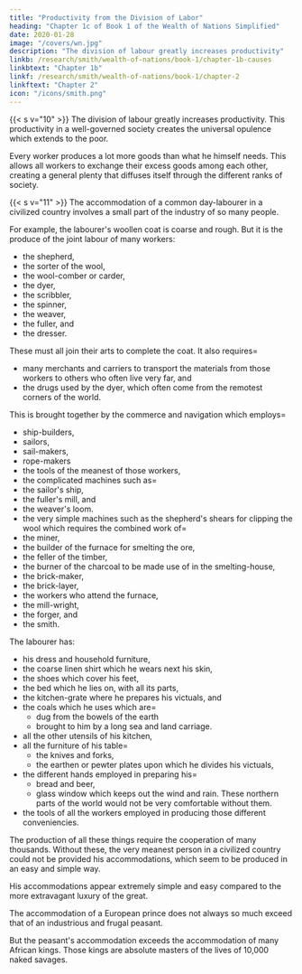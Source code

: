 ```yaml
---
title: "Productivity from the Division of Labor"
heading: "Chapter 1c of Book 1 of the Wealth of Nations Simplified"
date: 2020-01-28
image: "/covers/wn.jpg"
description: "The division of labour greatly increases productivity"
linkb: /research/smith/wealth-of-nations/book-1/chapter-1b-causes
linkbtext: "Chapter 1b"
linkf: /research/smith/wealth-of-nations/book-1/chapter-2
linkftext: "Chapter 2"
icon: "/icons/smith.png"
---
```




{{< s v="10" >}} The division of labour greatly increases productivity. This productivity in a well-governed society creates the universal opulence which extends to the poor.

Every worker produces a lot more goods than what he himself needs. This allows all workers to exchange their excess goods among each other, creating a general plenty that diffuses itself through the different ranks of society.


{{< s v="11" >}} The accommodation of a common day-labourer in a civilized country involves a small part of the industry of so many people.

For example, the labourer's woollen coat is coarse and rough. But it is the produce of the joint labour of many workers:
- the shepherd,
- the sorter of the wool,
- the wool-comber or carder,
- the dyer,
- the scribbler,
- the spinner,
- the weaver,
- the fuller, and
- the dresser.

These must all join their arts to complete the coat. It also requires= 
- many merchants and carriers to transport the materials from those workers to others who often live very far, and
- the drugs used by the dyer, which often come from the remotest corners of the world.

This is brought together by the commerce and navigation which employs= 
- ship-builders,
- sailors,
- sail-makers,
- rope-makers
- the tools of the meanest of those workers,
- the complicated machines such as= 
- the sailor's ship,
- the fuller's mill, and
- the weaver's loom.
- the very simple machines such as the shepherd's shears for clipping the wool which requires the combined work of= 
- the miner,
- the builder of the furnace for smelting the ore,
- the feller of the timber,
- the burner of the charcoal to be made use of in the smelting-house,
- the brick-maker,
- the brick-layer,
- the workers who attend the furnace,
- the mill-wright,
- the forger, and
- the smith.

The labourer has: 
- his dress and household furniture,
- the coarse linen shirt which he wears next his skin,
- the shoes which cover his feet,
- the bed which he lies on, with all its parts,
- the kitchen-grate where he prepares his victuals, and
- the coals which he uses which are= 
  - dug from the bowels of the earth
  - brought to him by a long sea and land carriage.
- all the other utensils of his kitchen,
- all the furniture of his table= 
  - the knives and forks,
  - the earthen or pewter plates upon which he divides his victuals,
- the different hands employed in preparing his= 
  - bread and beer,
  - glass window which keeps out the wind and rain. These northern parts of the world would not be very comfortable without them.
- the tools of all the workers employed in producing those different conveniencies.

The production of all these things require the cooperation of many thousands. Without these, the very meanest person in a civilized country could not be provided his accommodations, which seem to be produced in an easy and simple way.

His accommodations appear extremely simple and easy compared to the more extravagant luxury of the great.

The accommodation of a European prince does not always so much exceed that of an industrious and frugal peasant.

But the peasant's accommodation exceeds the accommodation of many African kings.
Those kings are absolute masters of the lives of 10,000 naked savages.
